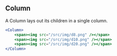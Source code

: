 ## Column

A Column lays out its children in a single column.

```jsx
<Column>
	<span><img src="/src/img/d8.png" /></span>
	<span><img src="/src/img/d10.png" /></span>
	<span><img src="/src/img/d20.png" /></span>
</Column>
```
